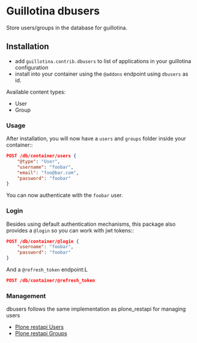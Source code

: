 
# Guillotina dbusers

Store users/groups in the database for guillotina.


## Installation

- add `guillotina.contrib.dbusers` to list of applications in your guillotina configuration
- install into your container using the `@addons` endpoint using `dbusers` as id.

Available content types:
- User
- Group

### Usage

After installation, you will now have a `users` and `groups` folder inside
your container::

```json
POST /db/container/users {
    "@type": "User",
    "username": "foobar",
    "email": "foo@bar.com",
    "password": "foobar"
}
```


You can now authenticate with the `foobar` user.


### Login

Besides using default authentication mechanisms, this package also provides
a `@login` so you can work with jwt tokens::

```json
POST /db/container/@login {
    "username": "foobar",
    "password": "foobar"
}
```


And a `@refresh_token` endpoint:L

```json
POST /db/container/@refresh_token
```


### Management

dbusers follows the same implementation as plone_restapi for managing users

- [Plone restapi Users](https://plonerestapi.readthedocs.io/en/latest/users.html)
- [Plone restapi Groups](https://plonerestapi.readthedocs.io/en/latest/groups.html)
